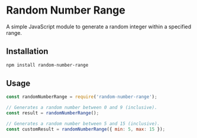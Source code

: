 # Random Number Range

A simple JavaScript module to generate a random integer within a specified range.

## Installation

```bash
npm install random-number-range
```

## Usage
```js
const randomNumberRange = require('random-number-range');

// Generates a random number between 0 and 9 (inclusive).
const result = randomNumberRange();

// Generates a random number between 5 and 15 (inclusive).
const customResult = randomNumberRange({ min: 5, max: 15 });
```
